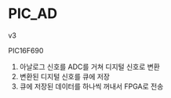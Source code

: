 # PIC_AD

v3

PIC16F690

1. 아날로그 신호를 ADC를 거쳐 디지털 신호로 변환
2. 변환된 디지털 신호를 큐에 저장 
3. 큐에 저장된 데이터를 하나씩 꺼내서 FPGA로 전송
